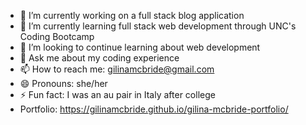 - 🔭 I’m currently working on a full stack blog application
- 🌱 I’m currently learning full stack web development through UNC's Coding Bootcamp
- 🤔 I’m looking to continue learning about web development 
- 💬 Ask me about my coding experience
- 📫 How to reach me: gilinamcbride@gmail.com
- 😄 Pronouns: she/her
- ⚡ Fun fact: I was an au pair in Italy after college
- Portfolio: https://gilinamcbride.github.io/gilina-mcbride-portfolio/
